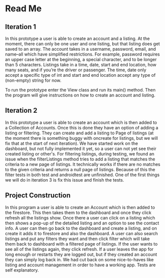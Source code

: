 # Read Me
## Iteration 1
In this prototype a user is able to create an account and a listing. At the moment, there can only be one user and one listing, but that listing does get saved to an array. The account takes in a username, password, email, and name–all which have simplified restrictions. For example, password requires an upper case letter at the beginning, a special character, and to be longer than 5 characters. Listings take in a time, date, start and end location, how many seats, and if you’re the driver or passenger. The time, date only accept a specific type of int and start and end location accept any type of (non-empty) string for now.

To run the prototype enter the View class and run its main() method. Then the program will give instructions on how to create an account and listing. 

## Iteration 2
In this prototype a user is able to create an account which is then added to a Collection of Accounts. Once this is done they have an option of adding a listing or filtering. They can create and add a listing to Page of listings (at the moment there is something buggy with oncreate for listings, but we will fix that at the start of next iteration). We have started work on the dashboard, but not fully implemented it yet, so a user can not yet see their created listing or other's. For filtering listings, during testing, we found an issue when the filterListings method tries to add a listing that matches the criteria to a new page of listings. It technically works if there are no matches to the given criteria and returns a null page of listings. Because of this the filter tests in both test and androidtest are unfinished. One of the first things we will do in iteration 3 is fix this issue and finish the tests. 

## Project Construction
In this program a user is able to create an Account which is then added to the firestore. This then takes them to the dashboard and once they click refresh all the listings show. Once there a user can click on  a listing which then shows a pop-up of the detailed listing and an option to see the contact info.
A user can then go back to the dashboard and create a listing, and on create it adds it to firestore and also the dashboard. A user can also search listings and put any filters they want and then click filter which will take them back to dashboard with a filtered page of listings.
If the user wants to see all of the listings again, they click refresh. If a user leaves the app for long enough or restarts they are logged out, but if they created an account they can simply log back in.
We had cut back on some nice-to-haves like listing and account management in order to have a working app.
Tests are self explanatory. 



